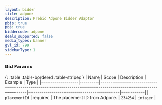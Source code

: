 ```yaml
---
layout: bidder
title: Adpone
description: Prebid Adpone Bidder Adaptor
pbjs: true
pbs: true
biddercode: adpone
deals_supported: false
media_types: banner
gvl_id: 799
sidebarType: 1
---
```



### Bid Params

{: .table .table-bordered .table-striped }
| Name              | Scope    | Description                                                                                                          | Example                                       | Type       |
|-------------------|----------|----------------------------------------------------------------------------------------------------------------------|-----------------------------------------------|------------|
| `placementId`     | required | The placement ID from Adpone.                                                                                        | `234234`                                      | `integer`  |
